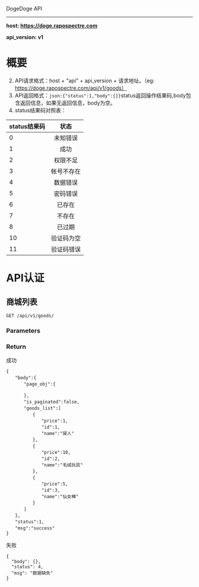 DogeDoge API


---

**host: https://doge.rapospectre.com**

**api_version: v1**

# 概要

 2. API请求格式：host + "api" + api_version + 请求地址。（eg: https://doge.rapospectre.com/api/v1/goods）
 3. API返回格式：`json:{"status":1,"body":{}}`status返回操作结果码,body包含返回信息，如果无返回信息，body为空。
 4. status结果码对照表：

|status结果码|状态|
| --------------  | :---: |
|0|未知错误|
|1|成功|
|2|权限不足|
|3|帐号不存在|
|4|数据错误|
|5|密码错误|
|6|已存在|
|7|不存在|
|8|已过期|
|10|验证码为空|
|11|验证码错误|


# API认证



## **商城列表**

```
GET /api/v1/goods/
```

### **Parameters**


### **Return**

成功
```
{
　　"body":{
　　　　"page_obj":{

　　　　},
　　　　"is_paginated":false,
　　　　"goods_list":[
　　　　　　{
　　　　　　　　"price":1,
　　　　　　　　"id":1,
　　　　　　　　"name":"屎人"
　　　　　　},
　　　　　　{
　　　　　　　　"price":10,
　　　　　　　　"id":2,
　　　　　　　　"name":"毛绒玩具"
　　　　　　},
　　　　　　{
　　　　　　　　"price":5,
　　　　　　　　"id":3,
　　　　　　　　"name":"仙女棒"
　　　　　　}
　　　　]
　　},
　　"status":1,
　　"msg":"success"
}
```
失败
```
{
  "body": {},
  "status": 4,
  "msg": "数据缺失"
}
```

